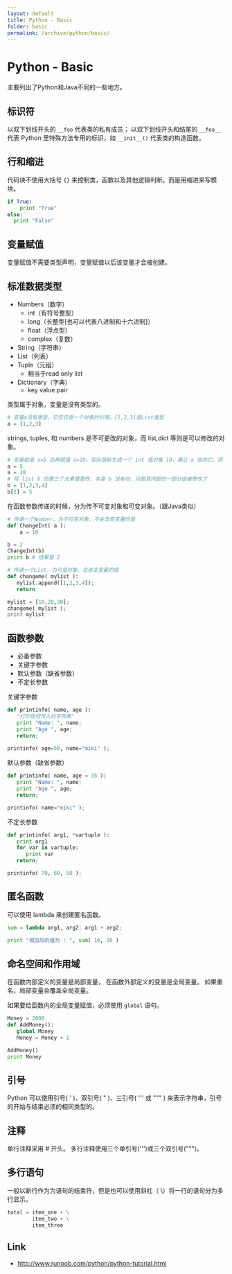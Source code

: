 ```yaml
---
layout: default
title: Python - Basic
folder: basic
permalink: /archive/python/basic/
---
```


# Python - Basic

主要列出了Python和Java不同的一些地方。

## 标识符

以双下划线开头的 `__foo` 代表类的私有成员；
以双下划线开头和结尾的 `__foo__` 代表 Python 里特殊方法专用的标识，如 `__init__()` 代表类的构造函数。

## 行和缩进

代码块不使用大括号 `{}` 来控制类，函数以及其他逻辑判断。而是用缩进来写模块。

~~~ python
if True:
    print "True"
else:
  print "False"
~~~

## 变量赋值

变量赋值不需要类型声明，变量赋值以后该变量才会被创建。

## 标准数据类型

- Numbers（数字）
  - int（有符号整型）
  - long（长整型[也可以代表八进制和十六进制]）
  - float（浮点型）
  - complex（复数）
- String（字符串）
- List（列表）
- Tuple（元组）
  - 相当于read only list
- Dictionary（字典）
  - key value pair

类型属于对象，变量是没有类型的。

~~~ python
# 变量a没有类型，它仅仅是一个对象的引用，[1,2,3]是List类型
a = [1,2,3]
~~~

strings, tuples, 和 numbers 是不可更改的对象，而 list,dict 等则是可以修改的对象。

~~~ python
# 变量赋值 a=5 后再赋值 a=10，实际是新生成一个 int 值对象 10，再让 a 指向它，而 5 被丢弃，不是改变a的值
a = 5
a = 10
# 将 list b 的第三个元素值更改，本身 b 没有动，只是其内部的一部分值被修改了
b = [1,2,3,4]
b[2] = 5
~~~

在函数参数传递的时候，分为传不可变对象和可变对象。（跟Java类似）

~~~ python
# 传递一个Number，为不可变对象，不会改变变量的值
def ChangeInt( a ):
    a = 10

b = 2
ChangeInt(b)
print b # 结果是 2

# 传递一个List，为可变对象，会改变变量的值
def changeme( mylist ):
   mylist.append([1,2,3,4]);
   return

mylist = [10,20,30];
changeme( mylist );
print mylist
~~~

## 函数参数

- 必备参数
- 关键字参数
- 默认参数（缺省参数）
- 不定长参数

关键字参数

~~~ python
def printinfo( name, age ):
   "打印任何传入的字符串"
   print "Name: ", name;
   print "Age ", age;
   return;
 
printinfo( age=50, name="miki" );
~~~

默认参数（缺省参数）

~~~ python
def printinfo( name, age = 35 ):
   print "Name: ", name;
   print "Age ", age;
   return;

printinfo( name="miki" );
~~~

不定长参数

~~~ python
def printinfo( arg1, *vartuple ):
   print arg1
   for var in vartuple:
      print var
   return;

printinfo( 70, 60, 50 );
~~~

## 匿名函数

可以使用 lambda 来创建匿名函数。

~~~ python
sum = lambda arg1, arg2: arg1 + arg2;
 
print "相加后的值为 : ", sum( 10, 20 )
~~~

## 命名空间和作用域

在函数内部定义的变量是局部变量，
在函数外部定义的变量是全局变量。
如果重名，局部变量会覆盖全局变量。

如果要给函数内的全局变量赋值，必须使用 `global` 语句。

~~~ python
Money = 2000
def AddMoney():
   global Money
   Money = Money + 1

AddMoney()
print Money
~~~

## 引号

Python 可以使用引号( ' )、双引号( " )、三引号( ''' 或 """ ) 来表示字符串，引号的开始与结束必须的相同类型的。

## 注释

单行注释采用 # 开头。
多行注释使用三个单引号(''')或三个双引号(""")。

## 多行语句

一般以新行作为为语句的结束符，但是也可以使用斜杠（ \）将一行的语句分为多行显示。

~~~ python
total = item_one + \
        item_two + \
        item_three
~~~

## Link

- <http://www.runoob.com/python/python-tutorial.html>
